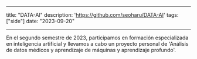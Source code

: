 
---
title: "DATA-AI"
description: 'https://github.com/seoharu/DATA-AI'
tags: ["side"]
date: "2023-09-20"

---
<span class="justified-text"> En el segundo semestre de 2023, participamos en formación especializada en inteligencia artificial y llevamos a cabo un proyecto personal de 'Análisis de datos médicos y aprendizaje de máquinas y aprendizaje profundo'. </span>